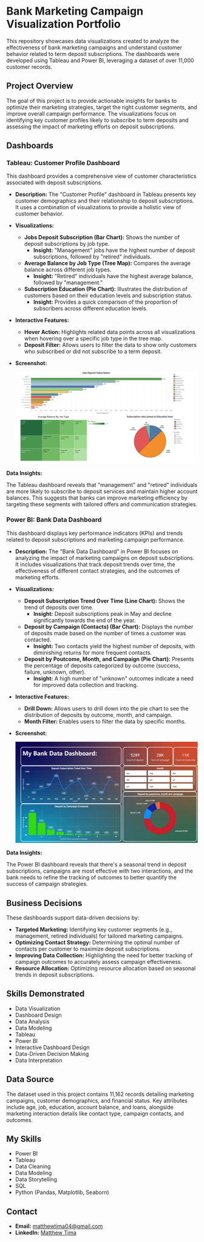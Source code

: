 # Bank Marketing Campaign Visualization Portfolio

This repository showcases data visualizations created to analyze the effectiveness of bank marketing campaigns and understand customer behavior related to term deposit subscriptions. The dashboards were developed using Tableau and Power BI, leveraging a dataset of over 11,000 customer records.

## Project Overview

The goal of this project is to provide actionable insights for banks to optimize their marketing strategies, target the right customer segments, and improve overall campaign performance. The visualizations focus on identifying key customer profiles likely to subscribe to term deposits and assessing the impact of marketing efforts on deposit subscriptions.

## Dashboards

### Tableau: Customer Profile Dashboard

This dashboard provides a comprehensive view of customer characteristics associated with deposit subscriptions.

* **Description:** The "Customer Profile" dashboard in Tableau presents key customer demographics and their relationship to deposit subscriptions. It uses a combination of visualizations to provide a holistic view of customer behavior.
  
* **Visualizations:**
  * **Jobs Deposit Subscription (Bar Chart):** Shows the number of deposit subscriptions by job type.
    * **Insight:** "Management" jobs have the highest number of deposit subscriptions, followed by "retired" individuals.
  * **Average Balance by Job Type (Tree Map):** Compares the average balance across different job types.
    * **Insight:** "Retired" individuals have the highest average balance, followed by "management."
  * **Subscription Education (Pie Chart):** Illustrates the distribution of customers based on their education levels and subscription status.
    * **Insight:** Provides a quick comparison of the proportion of subscribers across different education levels.
      
* **Interactive Features:**
  * **Hover Action:** Highlights related data points across all visualizations when hovering over a specific job type in the tree map.
  * **Deposit Filter:** Allows users to filter the data to show only customers who subscribed or did not subscribe to a term deposit.
    
* **Screenshot:**
  
     <img src="./tableau/Tableau Bank Dashboard.PNG" alt="Tableau Customer Profile Dashboard Full">
     </details>

**Data Insights:**

The Tableau dashboard reveals that "management" and "retired" individuals are more likely to subscribe to deposit services and maintain higher account balances. This suggests that banks can improve marketing efficiency by targeting these segments with tailored offers and communication strategies.

### Power BI: Bank Data Dashboard

This dashboard displays key performance indicators (KPIs) and trends related to deposit subscriptions and marketing campaign performance.

* **Description:** The "Bank Data Dashboard" in Power BI focuses on analyzing the impact of marketing campaigns on deposit subscriptions. It includes visualizations that track deposit trends over time, the effectiveness of different contact strategies, and the outcomes of marketing efforts.
* **Visualizations:**
  * **Deposit Subscription Trend Over Time (Line Chart):** Shows the trend of deposits over time.
    * **Insight:** Deposit subscriptions peak in May and decline significantly towards the end of the year.
  * **Deposit by Campaign (Contacts) (Bar Chart):** Displays the number of deposits made based on the number of times a customer was contacted.
    * **Insight:** Two contacts yield the highest number of deposits, with diminishing returns for more frequent contacts.
  * **Deposit by Poutcome, Month, and Campaign (Pie Chart):** Presents the percentage of deposits categorized by outcome (success, failure, unknown, other).
    * **Insight:** A high number of "unknown" outcomes indicate a need for improved data collection and tracking.
* **Interactive Features:**
  * **Drill Down:** Allows users to drill down into the pie chart to see the distribution of deposits by outcome, month, and campaign.
  * **Month Filter:** Enables users to filter the data by specific months.

* **Screenshot:**

  <img src="./powerbi/Power BI Dashboard.PNG" alt="Power BI Bank Dashboard Full">
     </details>


**Data Insights:**

The Power BI dashboard reveals that there's a seasonal trend in deposit subscriptions, campaigns are most effective with two interactions, and the bank needs to refine the tracking of outcomes to better quantify the success of campaign strategies.

## Business Decisions

These dashboards support data-driven decisions by:

* **Targeted Marketing:** Identifying key customer segments (e.g., management, retired individuals) for tailored marketing campaigns.
* **Optimizing Contact Strategy:** Determining the optimal number of contacts per customer to maximize deposit subscriptions.
* **Improving Data Collection:** Highlighting the need for better tracking of campaign outcomes to accurately assess campaign effectiveness.
* **Resource Allocation:** Optimizing resource allocation based on seasonal trends in deposit subscriptions.

## Skills Demonstrated

* Data Visualization
* Dashboard Design
* Data Analysis
* Data Modeling
* Tableau
* Power BI
* Interactive Dashboard Design
* Data-Driven Decision Making
* Data Interpretation

## Data Source

The dataset used in this project contains 11,162 records detailing marketing campaigns, customer demographics, and financial status. Key attributes include age, job, education, account balance, and loans, alongside marketing interaction details like contact type, campaign contacts, and outcomes.

## My Skills

* Power BI
* Tableau
* Data Cleaning
* Data Modeling
* Data Storytelling
* SQL
* Python (Pandas, Matplotlib, Seaborn)

## Contact

* **Email:** matthewtima04@gmail.com
* **LinkedIn:** [Matthew Tima](https://www.linkedin.com/in/matthew-tima-91227a275/)
